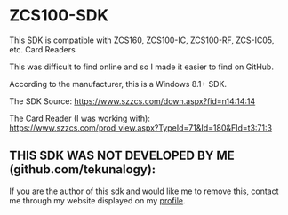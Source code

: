 # ZCS100-SDK

This SDK is compatible with ZCS160, ZCS100-IC, ZCS100-RF, ZCS-IC05, etc. Card Readers

This was difficult to find online and so I made it easier to find on GitHub.

According to the manufacturer, this is a Windows 8.1+ SDK.

The SDK Source: https://www.szzcs.com/down.aspx?fid=n14:14:14

The Card Reader (I was working with): https://www.szzcs.com/prod_view.aspx?TypeId=71&Id=180&FId=t3:71:3

## THIS SDK WAS NOT DEVELOPED BY ME (github.com/tekunalogy):

If you are the author of this sdk and would like me to remove this, contact me through my website displayed on my [profile](https://github.com/Tekunalogy).
